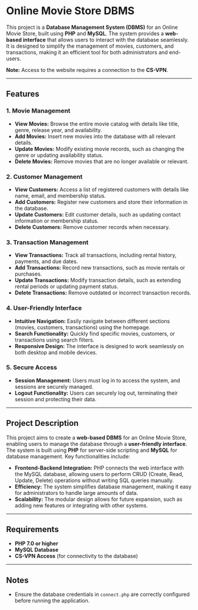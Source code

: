 # Online Movie Store DBMS

This project is a **Database Management System (DBMS)** for an Online Movie Store, built using **PHP** and **MySQL**. The system provides a **web-based interface** that allows users to interact with the database seamlessly. It is designed to simplify the management of movies, customers, and transactions, making it an efficient tool for both administrators and end-users.

**Note:** Access to the website requires a connection to the **CS-VPN**.

---

## Features

### 1. **Movie Management**
   - **View Movies:** Browse the entire movie catalog with details like title, genre, release year, and availability.
   - **Add Movies:** Insert new movies into the database with all relevant details.
   - **Update Movies:** Modify existing movie records, such as changing the genre or updating availability status.
   - **Delete Movies:** Remove movies that are no longer available or relevant.

### 2. **Customer Management**
   - **View Customers:** Access a list of registered customers with details like name, email, and membership status.
   - **Add Customers:** Register new customers and store their information in the database.
   - **Update Customers:** Edit customer details, such as updating contact information or membership status.
   - **Delete Customers:** Remove customer records when necessary.

### 3. **Transaction Management**
   - **View Transactions:** Track all transactions, including rental history, payments, and due dates.
   - **Add Transactions:** Record new transactions, such as movie rentals or purchases.
   - **Update Transactions:** Modify transaction details, such as extending rental periods or updating payment status.
   - **Delete Transactions:** Remove outdated or incorrect transaction records.

### 4. **User-Friendly Interface**
   - **Intuitive Navigation:** Easily navigate between different sections (movies, customers, transactions) using the homepage.
   - **Search Functionality:** Quickly find specific movies, customers, or transactions using search filters.
   - **Responsive Design:** The interface is designed to work seamlessly on both desktop and mobile devices.

### 5. **Secure Access**
   - **Session Management:** Users must log in to access the system, and sessions are securely managed.
   - **Logout Functionality:** Users can securely log out, terminating their session and protecting their data.

---

## Project Description

This project aims to create a **web-based DBMS** for an Online Movie Store, enabling users to manage the database through a **user-friendly interface**. The system is built using **PHP** for server-side scripting and **MySQL** for database management. Key functionalities include:

- **Frontend-Backend Integration:** PHP connects the web interface with the MySQL database, allowing users to perform CRUD (Create, Read, Update, Delete) operations without writing SQL queries manually.
- **Efficiency:** The system simplifies database management, making it easy for administrators to handle large amounts of data.
- **Scalability:** The modular design allows for future expansion, such as adding new features or integrating with other systems.

---

## Requirements

- **PHP 7.0 or higher**
- **MySQL Database**
- **CS-VPN Access** (for connectivity to the database)

---

## Notes

- Ensure the database credentials in `connect.php` are correctly configured before running the application.
